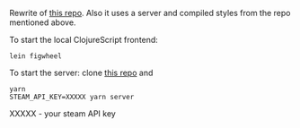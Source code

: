 Rewrite of [this repo](https://github.com/il-tmfv/nexign-test-task).
Also it uses a server and compiled styles from the repo mentioned above.

To start the local ClojureScript frontend:
```
lein figwheel
```

To start the server: clone [this repo](https://github.com/il-tmfv/nexign-test-task) and
```
yarn
STEAM_API_KEY=XXXXX yarn server
```
XXXXX - your steam API key
